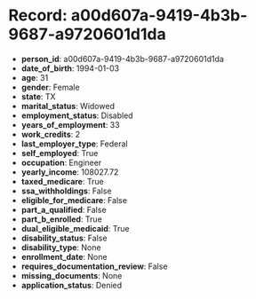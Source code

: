 # Record: a00d607a-9419-4b3b-9687-a9720601d1da

- **person_id**: a00d607a-9419-4b3b-9687-a9720601d1da
- **date_of_birth**: 1994-01-03
- **age**: 31
- **gender**: Female
- **state**: TX
- **marital_status**: Widowed
- **employment_status**: Disabled
- **years_of_employment**: 33
- **work_credits**: 2
- **last_employer_type**: Federal
- **self_employed**: True
- **occupation**: Engineer
- **yearly_income**: 108027.72
- **taxed_medicare**: True
- **ssa_withholdings**: False
- **eligible_for_medicare**: False
- **part_a_qualified**: False
- **part_b_enrolled**: True
- **dual_eligible_medicaid**: True
- **disability_status**: False
- **disability_type**: None
- **enrollment_date**: None
- **requires_documentation_review**: False
- **missing_documents**: None
- **application_status**: Denied